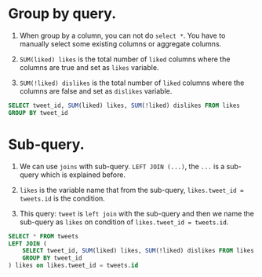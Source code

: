 # Group by query.

1. When group by a column, you can not do `select *`. You have to manually select some existing columns or aggregate columns.

2. `SUM(liked) likes` is the total number of `liked` columns where the columns are true and set as `likes` variable.

3. `SUM(!liked) dislikes` is the total number of `liked` columns where the columns are false and set as `dislikes` variable.

```sql
SELECT tweet_id, SUM(liked) likes, SUM(!liked) dislikes FROM likes
GROUP BY tweet_id
```

# Sub-query.

1. We can use `joins` with sub-query. `LEFT JOIN (...)`, the `...` is a sub-query which is explained before.

2. `likes` is the variable name that from the sub-query, `likes.tweet_id = tweets.id` is the condition.

3. This query: `tweet` is `left join` with the sub-query and then we name the sub-query as `likes` on condition of `likes.tweet_id = tweets.id`.

```sql
SELECT * FROM tweets
LEFT JOIN (
    SELECT tweet_id, SUM(liked) likes, SUM(!liked) dislikes FROM likes
    GROUP BY tweet_id
) likes on likes.tweet_id = tweets.id
```
